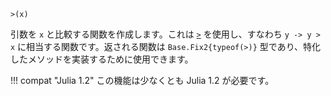 ```
>(x)
```

引数を `x` と比較する関数を作成します。これは [`>`](@ref) を使用し、すなわち `y -> y > x` に相当する関数です。返される関数は `Base.Fix2{typeof(>)}` 型であり、特化したメソッドを実装するために使用できます。

!!! compat "Julia 1.2"
    この機能は少なくとも Julia 1.2 が必要です。

